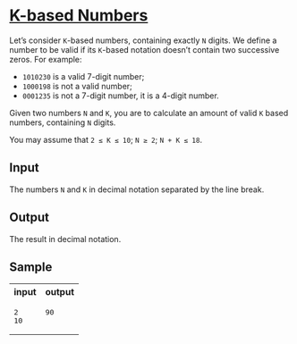 # [K-based Numbers](https://acm.timus.ru/problem.aspx?space=1&num=1009)

Let’s consider `K`-based numbers, containing exactly `N` digits. We define a number to be valid if its `K`-based notation doesn’t contain two successive zeros. For example:

- `1010230` is a valid 7-digit number;
- `1000198` is not a valid number;
- `0001235` is not a 7-digit number, it is a 4-digit number.

Given two numbers `N` and `K`, you are to calculate an amount of valid `K` based numbers, containing `N` digits.

You may assume that `2 ≤ K ≤ 10`; `N ≥ 2`; `N + K ≤ 18`.

## Input

The numbers `N` and `K` in decimal notation separated by the line break.

## Output

The result in decimal notation.

## Sample

<table>
<tr>
<th>input</th>
<th>output</th>
</tr>
<tr>
<td style="vertical-align: top">
<pre>
2
10
</pre>
</td>
<td style="vertical-align: top">
<pre>
90
</pre>
</td>
</tr>
</table>